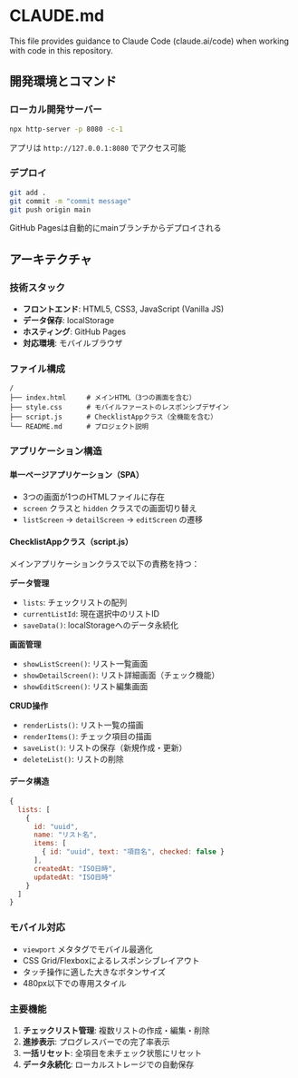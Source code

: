 # CLAUDE.md

This file provides guidance to Claude Code (claude.ai/code) when working with code in this repository.

## 開発環境とコマンド

### ローカル開発サーバー
```bash
npx http-server -p 8080 -c-1
```
アプリは `http://127.0.0.1:8080` でアクセス可能

### デプロイ
```bash
git add .
git commit -m "commit message"
git push origin main
```
GitHub Pagesは自動的にmainブランチからデプロイされる

## アーキテクチャ

### 技術スタック
- **フロントエンド**: HTML5, CSS3, JavaScript (Vanilla JS)
- **データ保存**: localStorage
- **ホスティング**: GitHub Pages
- **対応環境**: モバイルブラウザ

### ファイル構成
```
/
├── index.html     # メインHTML（3つの画面を含む）
├── style.css      # モバイルファーストのレスポンシブデザイン
├── script.js      # ChecklistAppクラス（全機能を含む）
└── README.md      # プロジェクト説明
```

### アプリケーション構造

#### 単一ページアプリケーション（SPA）
- 3つの画面が1つのHTMLファイルに存在
- `screen` クラスと `hidden` クラスでの画面切り替え
- `listScreen` → `detailScreen` → `editScreen` の遷移

#### ChecklistAppクラス（script.js）
メインアプリケーションクラスで以下の責務を持つ：

**データ管理**
- `lists`: チェックリストの配列
- `currentListId`: 現在選択中のリストID
- `saveData()`: localStorageへのデータ永続化

**画面管理**
- `showListScreen()`: リスト一覧画面
- `showDetailScreen()`: リスト詳細画面（チェック機能）
- `showEditScreen()`: リスト編集画面

**CRUD操作**
- `renderLists()`: リスト一覧の描画
- `renderItems()`: チェック項目の描画
- `saveList()`: リストの保存（新規作成・更新）
- `deleteList()`: リストの削除

#### データ構造
```javascript
{
  lists: [
    {
      id: "uuid",
      name: "リスト名",
      items: [
        { id: "uuid", text: "項目名", checked: false }
      ],
      createdAt: "ISO日時",
      updatedAt: "ISO日時"
    }
  ]
}
```

### モバイル対応
- `viewport` メタタグでモバイル最適化
- CSS Grid/Flexboxによるレスポンシブレイアウト
- タッチ操作に適した大きなボタンサイズ
- 480px以下での専用スタイル

### 主要機能
1. **チェックリスト管理**: 複数リストの作成・編集・削除
2. **進捗表示**: プログレスバーでの完了率表示
3. **一括リセット**: 全項目を未チェック状態にリセット
4. **データ永続化**: ローカルストレージでの自動保存